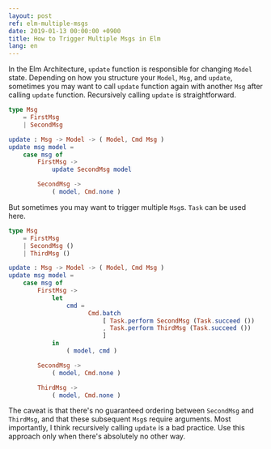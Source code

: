 ```yaml
---
layout: post
ref: elm-multiple-msgs
date: 2019-01-13 00:00:00 +0900
title: How to Trigger Multiple Msgs in Elm
lang: en
---
```


In the Elm Architecture, `update` function is responsible for changing `Model` state. Depending on how you structure your `Model`, `Msg`, and `update`, sometimes you may want to call `update` function again with another `Msg` after calling `update` function. Recursively calling `update` is straightforward.

```elm
type Msg
    = FirstMsg
    | SecondMsg

update : Msg -> Model -> ( Model, Cmd Msg )
update msg model =
    case msg of
        FirstMsg -> 
            update SecondMsg model

        SecondMsg -> 
            ( model, Cmd.none )
```

But sometimes you may want to trigger multiple `Msg`s. `Task` can be used here. 

```elm
type Msg
    = FirstMsg
    | SecondMsg ()
    | ThirdMsg ()

update : Msg -> Model -> ( Model, Cmd Msg )
update msg model =
    case msg of
        FirstMsg -> 
            let
                cmd =
                      Cmd.batch
                          [ Task.perform SecondMsg (Task.succeed ())
                          , Task.perform ThirdMsg (Task.succeed ())
                          ]
            in
                ( model, cmd )

        SecondMsg -> 
            ( model, Cmd.none )

        ThirdMsg ->
            ( model, Cmd.none )
```

The caveat is that there's no guaranteed ordering between `SecondMsg` and `ThirdMsg`, and that these subsequent `Msg`s require arguments. Most importantly, I think recursively calling `update` is a bad practice. Use this approach only when there's absolutely no other way.
